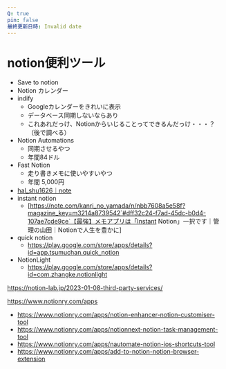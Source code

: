 ```yaml
---
Q: true
pin: false
最終更新日時: Invalid date
---
```

# notion便利ツール

- Save to notion
- Notion カレンダー
- indify
    - Googleカレンダーをきれいに表示
    - データベース同期しないならあり
    - これあれだっけ、Notionからいじることってできるんだっけ・・・？（後で調べる）
- Notion Automations
    - 同期させるやつ
    - 年間84ドル
- Fast Notion
    - 走り書きメモに使いやすいやつ
    - 年間 5,000円
- [hal_shu1626｜note](https://note.com/hal_shu1626/)
- instant notion
    - [https://note.com/kanri_no_yamada/n/nbb7608a5e58f?magazine_key=m3214a8739542`#dff32c24-f7ad-45dc-b0d4-107ae7cde9ce`【最強】メモアプリは「Instant Notion」一択です｜管理の山田｜Notionで人生を豊かに]
- quick notion
    - https://play.google.com/store/apps/details?id=app.tsumuchan.quick_notion
- NotionLight
    - https://play.google.com/store/apps/details?id=com.zhangke.notionlight

https://notion-lab.jp/2023-01-08-third-party-services/

https://www.notionry.com/apps

- https://www.notionry.com/apps/notion-enhancer-notion-customiser-tool  
- https://www.notionry.com/apps/notionnext-notion-task-management-tool  
- https://www.notionry.com/apps/nautomate-notion-ios-shortcuts-tool  
- https://www.notionry.com/apps/add-to-notion-notion-browser-extension